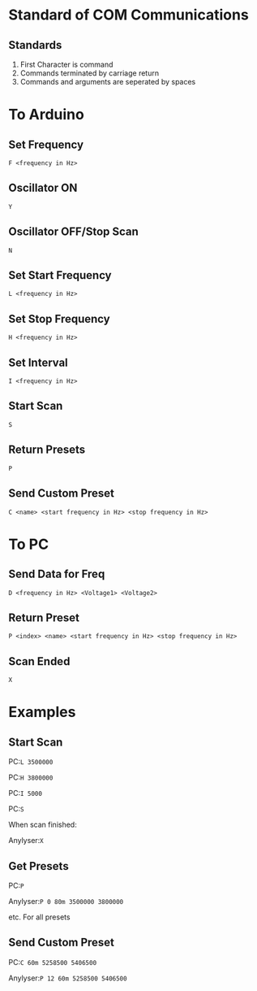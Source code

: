 Standard of COM Communications
======
Standards
------
1. First Character is command
2. Commands terminated by carriage return
3. Commands and arguments are seperated by spaces

To Arduino
======

Set Frequency
------
`F <frequency in Hz>`

Oscillator ON
------
`Y`

Oscillator OFF/Stop Scan
------
`N`

Set Start Frequency
------
`L <frequency in Hz>`

Set Stop Frequency
------
`H <frequency in Hz>`

Set Interval
------
`I <frequency in Hz>`

Start Scan
------
`S`


Return Presets
------
`P`

Send Custom Preset
------
`C <name> <start frequency in Hz> <stop frequency in Hz>`

To PC
======

Send Data for Freq
------
`D <frequency in Hz> <Voltage1> <Voltage2>`

Return Preset
------
`P <index> <name> <start frequency in Hz> <stop frequency in Hz>`

Scan Ended
------
`X`

Examples
======

Start Scan
------
PC:`L 3500000`

PC:`H 3800000`

PC:`I 5000`

PC:`S`

When scan finished:

Anylyser:`X`

Get Presets
------
PC:`P`

Anylyser:`P 0 80m 3500000 3800000`

etc. For all presets

Send Custom Preset
-------
PC:`C 60m 5258500 5406500`

Anylyser:`P 12 60m 5258500 5406500`
